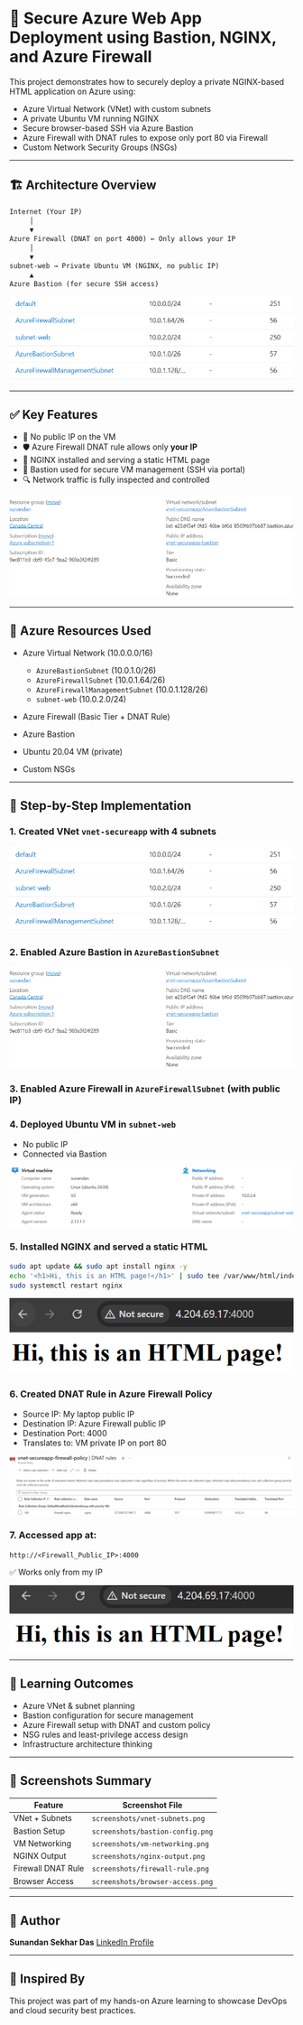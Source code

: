 # 🔐 Secure Azure Web App Deployment using Bastion, NGINX, and Azure Firewall

This project demonstrates how to securely deploy a private NGINX-based HTML application on Azure using:

* Azure Virtual Network (VNet) with custom subnets
* A private Ubuntu VM running NGINX
* Secure browser-based SSH via Azure Bastion
* Azure Firewall with DNAT rules to expose only port 80 via Firewall
* Custom Network Security Groups (NSGs)


---

## 🏗️ Architecture Overview

```
Internet (Your IP)
     │
     ▼
Azure Firewall (DNAT on port 4000) ← Only allows your IP
     │
     ▼
subnet-web → Private Ubuntu VM (NGINX, no public IP)
     ▲
Azure Bastion (for secure SSH access)
```

![VNet and Subnet Layout](screenshots/vnet-subnets.png)

---

## ✅ Key Features

* 🔐 No public IP on the VM
* 🛡️ Azure Firewall DNAT rule allows only **your IP**
* 🔧 NGINX installed and serving a static HTML page
* 🚪 Bastion used for secure VM management (SSH via portal)
* 🔍 Network traffic is fully inspected and controlled

![Bastion Configuration](screenshots/bastion-config.png)

---

## 🧱 Azure Resources Used

* Azure Virtual Network (10.0.0.0/16)

  * `AzureBastionSubnet` (10.0.1.0/26)
  * `AzureFirewallSubnet` (10.0.1.64/26)
  * `AzureFirewallManagementSubnet` (10.0.1.128/26)
  * `subnet-web` (10.0.2.0/24)
* Azure Firewall (Basic Tier + DNAT Rule)
* Azure Bastion
* Ubuntu 20.04 VM (private)
* Custom NSGs

---

## 🚀 Step-by-Step Implementation

### 1. Created VNet `vnet-secureapp` with 4 subnets

![VNet and Subnets](screenshots/vnet-subnets.png)

### 2. Enabled Azure Bastion in `AzureBastionSubnet`

![Bastion Setup](screenshots/bastion-config.png)

### 3. Enabled Azure Firewall in `AzureFirewallSubnet` (with public IP)

### 4. Deployed Ubuntu VM in `subnet-web`

* No public IP
* Connected via Bastion

![VM Networking](screenshots/vm-networking.png)

### 5. Installed NGINX and served a static HTML

```bash
sudo apt update && sudo apt install nginx -y
echo '<h1>Hi, this is an HTML page!</h1>' | sudo tee /var/www/html/index.html
sudo systemctl restart nginx
```

![NGINX Output](screenshots/nginx-output.png)

### 6. Created DNAT Rule in Azure Firewall Policy

* Source IP: My laptop public IP
* Destination IP: Azure Firewall public IP
* Destination Port: 4000
* Translates to: VM private IP on port 80

![Firewall DNAT Rule](screenshots/firewall-rule.png)

### 7. Accessed app at:

```
http://<Firewall_Public_IP>:4000
```

✅ Works only from my IP

![Browser Access](screenshots/browser-access.png)

---

## 🌟 Learning Outcomes

* Azure VNet & subnet planning
* Bastion configuration for secure management
* Azure Firewall setup with DNAT and custom policy
* NSG rules and least-privilege access design
* Infrastructure architecture thinking

---

## 📁 Screenshots Summary

| Feature            | Screenshot File                  |
| ------------------ | -------------------------------- |
| VNet + Subnets     | `screenshots/vnet-subnets.png`   |
| Bastion Setup      | `screenshots/bastion-config.png` |
| VM Networking      | `screenshots/vm-networking.png`  |
| NGINX Output       | `screenshots/nginx-output.png`   |
| Firewall DNAT Rule | `screenshots/firewall-rule.png`  |
| Browser Access     | `screenshots/browser-access.png` |

---

## 📗 Author

**Sunandan Sekhar Das**
[LinkedIn Profile](https://www.linkedin.com/in/sunandansekhardas/)


---

## 🧠 Inspired By

This project was part of my hands-on Azure learning to showcase DevOps and cloud security best practices.

